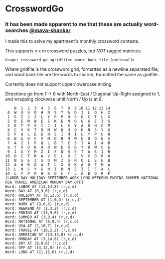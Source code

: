 # CrosswordGo

### It has been made apparent to me that these are actually word-searches [@maya-shankar](https://github.com/maya-shankar)

I made this to solve my apartment's monthly crossword contests.

This supports n x m crossword puzzles, but *NOT* ragged matrices.

```Usage: crossword.go <gridfile> <word bank file (optional)>```

Where gridfile is the crossword grid, formatted as a newline separated file, and word bank file are the words to search, formatted the same as gridfile.

Currently does not support upper/lowercase mixing.

Directions go from 1 -> 8 with North-East / Diagonal Up-Right assigned to 1, and wrapping clockwise until North / Up is at 8.

```
    0  1  2  3  4  5  6  7  8  9 10 11 12 13 14 
 0  W  U  U  O  H  N  S  Y  A  D  I  L  O  H  Z
 1  S  I  J  I  L  Y  P  P  H  S  O  C  T  L  X
 2  D  E  M  W  E  E  K  E  N  D  U  G  E  I  S
 3  E  T  P  S  I  J  I  L  S  Y  A  D  N  O  M
 4  C  V  K  T  R  M  W  U  U  O  H  N  S  Y  G
 5  F  Q  L  E  E  N  S  I  M  I  L  Y  P  U  H
 6  N  A  O  C  V  M  D  R  M  W  U  U  O  N  S
 7  A  Z  I  F  Q  L  B  T  E  S  I  A  I  A  R
 8  T  X  U  K  R  O  W  E  R  D  Y  D  W  C  E
 9  I  S  Y  M  Z  I  F  Q  R  E  T  A  S  I  R
10  O  C  T  R  A  V  E  L  O  C  V  K  D  R  O
11  N  G  E  I  S  D  M  Z  G  N  O  L  E  E  B
12  A  H  R  O  A  T  L  X  U  K  A  O  F  M  A
13  L  N  S  Y  G  N  I  D  N  E  Z  I  F  A  L
14  L  Y  P  P  H  R  O  C  T  L  A  B  O  R  P
[LABOR DAY HOLIDAY SEPTEMBER WORK LONG WEEKEND ENDING SUMMER NATIONAL USA TRAVEL AMERICAN MONDAY DAY OFF]
Word: LABOR AT (13,14,8) (r,c,d)
Word: DAY AT (0,9,6) (r,c,d)
Word: HOLIDAY AT (0,13,6) (r,c,d)
Word: SEPTEMBER AT (1,0,3) (r,c,d)
Word: WORK AT (8,6,6) (r,c,d)
Word: WEEKEND AT (2,3,2) (r,c,d)
Word: ENDING AT (13,9,6) (r,c,d)
Word: SUMMER AT (3,8,4) (r,c,d)
Word: NATIONAL AT (6,0,4) (r,c,d)
Word: USA AT (2,10,7) (r,c,d)
Word: TRAVEL AT (10,2,2) (r,c,d)
Word: AMERICAN AT (13,13,8) (r,c,d)
Word: MONDAY AT (3,14,6) (r,c,d)
Word: DAY AT (0,9,6) (r,c,d)
Word: OFF AT (14,12,8) (r,c,d)
Word: LONG AT (11,11,6) (r,c,d)
```

